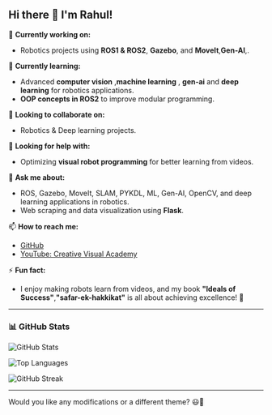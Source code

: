 ## Hi there 👋 I'm Rahul!  

🔭 **Currently working on:**  
- Robotics projects using **ROS1 & ROS2**, **Gazebo**, and **MoveIt**,**Gen-AI**,.  

🌱 **Currently learning:**  
- Advanced **computer vision** ,**machine learning** , **gen-ai** and **deep learning** for robotics applications.  
- **OOP concepts in ROS2** to improve modular programming.  

👯 **Looking to collaborate on:**  
- Robotics  &  Deep learning projects. 

🤔 **Looking for help with:**  
- Optimizing **visual robot programming** for better learning from videos.  

💬 **Ask me about:**  
- ROS, Gazebo, MoveIt, SLAM, PYKDL, ML, Gen-AI, OpenCV, and deep learning applications in robotics.  
- Web scraping and data visualization using **Flask**.  

📫 **How to reach me:**  
- [GitHub](https://github.com/Rahulcva)  
- [YouTube: Creative Visual Academy](https://www.youtube.com/channel/UCRhL9D3uCzPZ_pjO8U4FA1g)  

⚡ **Fun fact:**  
- I enjoy making robots learn from videos, and my book **"Ideals of Success"**,**"safar-ek-hakkikat"** is all about achieving excellence! 🚀  

---

### 📊 GitHub Stats  
![GitHub Stats](https://github-readme-stats.vercel.app/api?username=Rahulcva&show_icons=true&theme=tokyonight)  

![Top Languages](https://github-readme-stats.vercel.app/api/top-langs/?username=Rahulcva&layout=compact&theme=tokyonight)  

![GitHub Streak](https://streak-stats.demolab.com/?user=Rahulcva&theme=tokyonight)  

---

Would you like any modifications or a different theme? 😃🚀  
